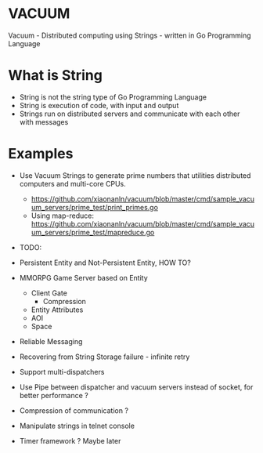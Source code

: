 # VACUUM
Vacuum - Distributed computing using Strings - written in Go Programming Language

# What is String
* String is not the string type of Go Programming Language
* String is execution of code, with input and output
* Strings run on distributed servers and communicate with each other with messages

# Examples
* Use Vacuum Strings to generate prime numbers that utilities distributed computers and multi-core CPUs.
  * https://github.com/xiaonanln/vacuum/blob/master/cmd/sample_vacuum_servers/prime_test/print_primes.go
  * Using map-reduce: https://github.com/xiaonanln/vacuum/blob/master/cmd/sample_vacuum_servers/prime_test/mapreduce.go

* TODO:
* Persistent Entity and Not-Persistent Entity, HOW TO?
* MMORPG Game Server based on Entity
    * Client Gate
        * Compression
    * Entity Attributes
    * AOI
    * Space
    
* Reliable Messaging
* Recovering from String Storage failure - infinite retry
* Support multi-dispatchers
* Use Pipe between dispatcher and vacuum servers instead of socket, for better performance ?
* Compression of communication ?
* Manipulate strings in telnet console
* Timer framework ? Maybe later
